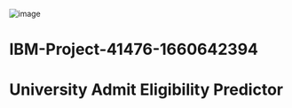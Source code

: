 ![image](https://user-images.githubusercontent.com/112496989/200102119-710f9eb4-9821-4de0-b9f7-4853b20becd4.png)




# IBM-Project-41476-1660642394
# University Admit Eligibility Predictor

